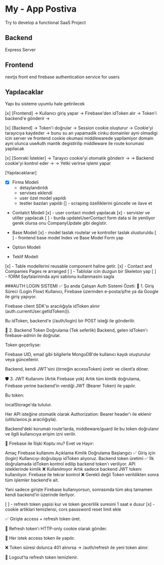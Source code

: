 # My - App Postiva
Try to develop a functional SaaS Project

## Backend
Express Server


## Frontend
nextjs front end
firebase authentication service for users


## Yapılacaklar

Yapı bu sisteme uyumlu hale getirilecek

[x] [Frontend] 
  → Kullanıcı giriş yapar → Firebase'den idToken alır 
  → Token'i backend'e gönderir → 
  
[x] [Backend] 
  → Token'i doğrular → Session cookie oluşturur 
  → Cookie'yi tarayıcıya kaydeder →
  bunu su an yapamadik cinku domainler ayni olmadigi icin server ve frontend cookie okumasi middlewarede yapilamiyor 
  domain ayni olunca useAuth mantik degistirilip middleware ile route korumasi yapilacak
  
[x] [Sonraki İstekler] 
  → Tarayıcı cookie'yi otomatik gönderir → 
  → Backend cookie'yi kontrol eder → 
  → Yetki verirse işlemi yapar

[Yapılacaklarar]

- [x] Firma Modeli
  - detaylandırıldı
  - servises eklendi
  - user özel model yapıldı
  - testler bazıları yapıldı
  [] - scraping özelliklerini güncelle ve ilave et
  

- Contatct Modeli
  [x] - user contact modeli yapılacak
  [x] - servisler ve utiller yapılacak
  [ ] - burda updateUserContact form data si ile yeniliyor gerek olursa onu CompanyUpdate
  gibi degistir.
  

- Base Modeli
  [x] - model taslak routelar ve kontroller taslak olusturuldu
  [ ] - frontend base model Index ve Base Model Form yap

- Option Modeli

- Teklif Modeli

[x] - Table modellerini reusable component haline getir.
[x] - Contact and Companies Pages re arranged 
[ ] - Tablolar icin duzgun bir Skeleton yap
[ ] - fORM Sayfalarininda ayni sablonu kullanmasini sagla

###AUTH LOGIN SISTEMI
✅ Şu anda Çalışan Auth Sistemi Özeti:
🔐 1. Giriş Süreci (Login Flow)
Kullanıcı, Firebase üzerinden e-posta/şifre ya da Google ile giriş yapıyor.

Firebase client SDK'sı aracılığıyla idToken alınır (auth.currentUser.getIdToken()).

Bu idToken, backend'e (/auth/login) bir POST isteği ile gönderilir.

🔁 2. Backend Token Doğrulama (Tek seferlik)
Backend, gelen idToken'ı firebase-admin ile doğrular.

Token geçerliyse:

Firebase UID, email gibi bilgilerle MongoDB'de kullanıcı kaydı oluşturulur veya güncellenir.

Backend, kendi JWT'sini (örneğin accessToken) üretir ve client’a döner.

🛡️ 3. JWT Kullanımı (Artık Firebase yok)
Artık tüm kimlik doğrulama, Firebase yerine backend’in verdiği JWT (Bearer Token) ile yapılır.

Bu token:

localStorage'da tutulur.

Her API isteğine otomatik olarak Authorization: Bearer <token> header'ı ile eklenir (utils/axios.js aracılığıyla).

Backend'deki korumalı route'larda, middleware/guard ile bu token doğrulanır ve ilgili kullanıcıya erişim izni verilir.

🚫 Firebase ile İlişki Koptu mu?
Evet ve Hayır:

Amaç	Firebase kullanımı	Açıklama
Kimlik Doğrulama Başlangıcı	✅ Giriş için (login)	Kullanıcıyı doğrulayıp idToken alıyoruz.
Backend token üretimi	✅ İlk doğrulamada	idToken kontrol edilip backend token'ı veriliyor.
API isteklerinde kimlik	❌ Kullanılmıyor	Artık sadece backend JWT tokenı kullanılıyor.
Firebase ile tekrar kontrol	❌ Gerekli değil	Token verildikten sonra tüm işlemler backend’e ait.

Yani sadece girişte Firebase kullanıyorsun, sonrasında tüm akış tamamen kendi backend’in üzerinde ilerliyor.

 [ ] - refresh token yapisi kur ve token gecerlilik suresini 1 saat e dusur
 [x] - cookie artiklari temizlensi, cors passsword reset limit ekle

✅ Girişte access + refresh token üret.

🍪 Refresh token'ı HTTP-only cookie olarak gönder.

🔐 Her istek access token ile yapılır.

❌ Token süresi dolunca 401 alınırsa → /auth/refresh ile yeni token alınır.

🚫 Logout’ta refresh token temizlenir.


